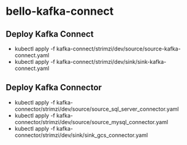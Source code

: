 # bello-kafka-connect


## Deploy Kafka Connect 
- kubectl apply -f kafka-connect/strimzi/dev/source/source-kafka-connect.yaml
- kubectl apply -f kafka-connect/strimzi/dev/sink/sink-kafka-connect.yaml

## Deploy Kafka Connector
- kubectl apply -f kafka-connector/strimzi/dev/source/source_sql_server_connector.yaml
- kubectl apply -f kafka-connector/strimzi/dev/source/source_mysql_connector.yaml
- kubectl apply -f kafka-connector/strimzi/dev/sink/sink_gcs_connector.yaml